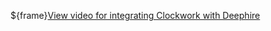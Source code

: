 ${frame}[View video for integrating Clockwork with Deephire](https://www.loom.com/embed/7b29263d5a604d7f971b46be701af51a)
